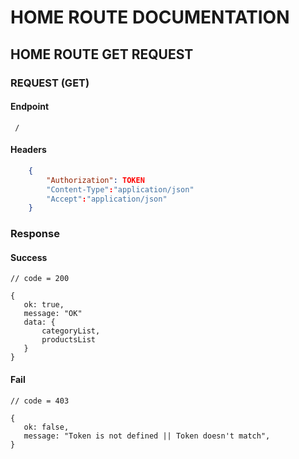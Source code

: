 # HOME ROUTE DOCUMENTATION

## HOME ROUTE GET REQUEST

### REQUEST (GET)

#### Endpoint
 
     /

#### Headers


```json
    {
        "Authorization": TOKEN
        "Content-Type":"application/json"
        "Accept":"application/json"
    }
```

### Response

#### Success

    // code = 200

    {
       ok: true,
       message: "OK"
       data: {
           categoryList,
           productsList
       }
    }

#### Fail

    // code = 403

    {
       ok: false,
       message: "Token is not defined || Token doesn't match",
    }
